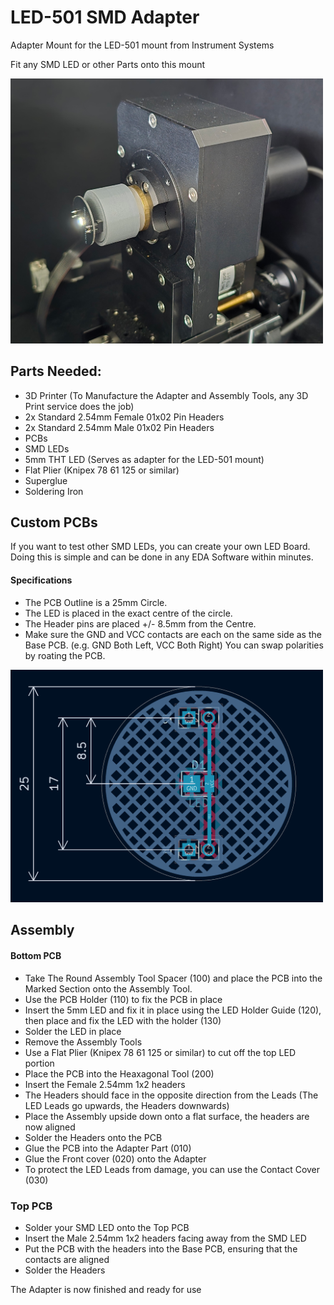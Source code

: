# LED-501 SMD Adapter
Adapter Mount for the LED-501 mount from Instrument Systems  

Fit any SMD LED or other Parts onto this mount


<img src="Adapter_Image.png" width="500">

## Parts Needed:
- 3D Printer (To Manufacture the Adapter and Assembly Tools, any 3D Print service does the job)
- 2x Standard 2.54mm Female 01x02 Pin Headers 
- 2x Standard 2.54mm Male 01x02 Pin Headers
- PCBs
- SMD LEDs
- 5mm THT LED (Serves as adapter for the LED-501 mount)
- Flat Plier (Knipex 78 61 125 or similar)
- Superglue
- Soldering Iron

## Custom PCBs
If you want to test other SMD LEDs, you can create your own LED Board.
Doing this is simple and can be done in any EDA Software within minutes.

#### Specifications
- The PCB Outline is a 25mm Circle.
- The LED is placed in the exact centre of the circle.
- The Header pins are placed +/- 8.5mm from the Centre.
- Make sure the GND and VCC contacts are each on the same side as the Base PCB. (e.g. GND Both Left, VCC Both Right) You can swap polarities by roating the PCB.

<img src="PCB_Spacings.png" width="500">

## Assembly

#### Bottom PCB

- Take The Round Assembly Tool Spacer (100) and place the PCB into the Marked Section onto the Assembly Tool.
- Use the PCB Holder (110) to fix the PCB in place
- Insert the 5mm LED and fix it in place using the LED Holder Guide (120), then place and fix the LED with the holder (130)
- Solder the LED in place
- Remove the Assembly Tools
- Use a Flat Plier (Knipex 78 61 125 or similar) to cut off the top LED portion   
- Place the PCB into the Heaxagonal Tool (200)
- Insert the Female 2.54mm 1x2 headers 
- The Headers should face in the opposite direction from the Leads (The LED Leads go upwards, the Headers downwards)
- Place the Assembly upside down onto a flat surface, the headers are now aligned
- Solder the Headers onto the PCB
- Glue the PCB into the Adapter Part (010)   
- Glue the Front cover (020) onto the Adapter
- To protect the LED Leads from damage, you can use the Contact Cover (030)

### Top PCB

- Solder your SMD LED onto the Top PCB
- Insert the Male 2.54mm 1x2 headers facing away from the SMD LED
- Put the PCB with the headers into the Base PCB, ensuring that the contacts are aligned
- Solder the Headers

The Adapter is now finished and ready for use

